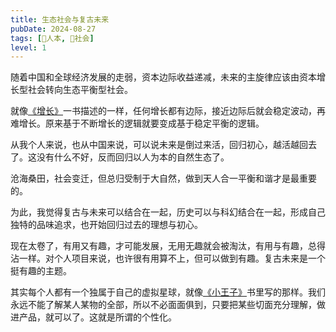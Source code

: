 ```yaml
---
title: 生态社会与复古未来
pubDate: 2024-08-27
tags: [👶人本, 👫社会]
level: 1
---
```


随着中国和全球经济发展的走弱，资本边际收益递减，未来的主旋律应该由资本增长型社会转向生态平衡型社会。

就像[《增长》]一书描述的一样，任何增长都有边际，接近边际后就会稳定波动，再难增长。原来基于不断增长的逻辑就要变成基于稳定平衡的逻辑。

从我个人来说，也从中国来说，可以说未来是倒过来活，回归初心，越活越回去了。这没有什么不好，反而回归以人为本的自然生态了。

沧海桑田，社会变迁，但总归受制于大自然，做到天人合一平衡和谐才是最重要的。

为此，我觉得复古与未来可以结合在一起，历史可以与科幻结合在一起，形成自己独特的品味追求，也开始回归过去的理想与初心。

现在太卷了，有用又有趣，才可能发展，无用无趣就会被淘汰，有用与有趣，总得沾一样。对个人项目来说，也许很有用算不上，但可以做到有趣。复古未来是一个挺有趣的主题。

其实每个人都有一个独属于自己的虚拟星球，就像[《小王子》]书里写的那样。我们永远不能了解某人某物的全部，所以不必面面俱到，只要把某些切面充分理解，做进产品，就可以了。这就是所谓的个性化。


[《增长》]: https://book.douban.com/subject/36790186/
[《小王子》]: https://book.douban.com/subject/3693974/
